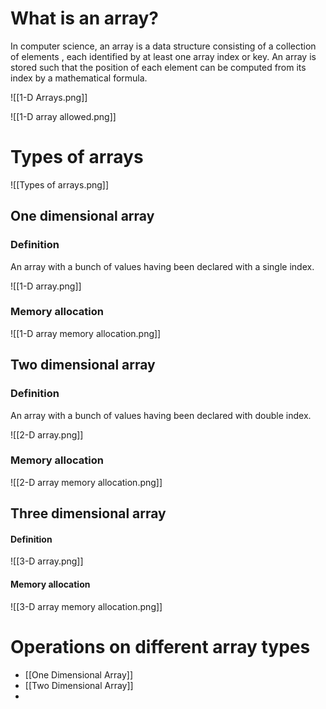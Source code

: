 # What is an array?

In computer science, an array is a data structure consisting of a collection of elements , each
identified by at least one array index or key. An array is stored such that the position of each
element can be computed from its index by a mathematical formula.

![[1-D Arrays.png]]

![[1-D array allowed.png]]

# Types of arrays

![[Types of arrays.png]]

## One dimensional array

### Definition

An array with a bunch of values having been declared with a single index.

![[1-D array.png]]
### Memory allocation

![[1-D array memory allocation.png]]
## Two dimensional array

### Definition

An array with a bunch of values having been declared with double index.

![[2-D array.png]]
### Memory allocation

![[2-D array memory allocation.png]]
## Three dimensional array

#### Definition

![[3-D array.png]]

#### Memory allocation

![[3-D array memory allocation.png]]


# Operations on different array types

- [[One Dimensional Array]]
- [[Two Dimensional Array]]
- 